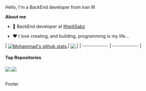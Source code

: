 Hello, I'm a BackEnd developer from Iran IR

**About me**

- 💼 BackEnd developer at [KheiliSabz](https://kheilisabz.com/)

- ❤️ I love creating, and building, programming is my life...


| 
<a href="https://github.com/mabbaszadegan/github-readme-stats">
	<img align="center" src="https://github-readme-stats.vercel.app/api?username=mabbaszadegan&show_icons=true&include_all_commits=true&theme=buefy&hide_border=true" alt="Mohammad's github stats" />
</a>
| 
<a href="https://github.com/mabbaszadegan/github-readme-stats">
	<img align="center" src="https://github-readme-stats.vercel.app/api/top-langs/?username=mabbaszadegan&layout=compact&theme=buefy&hide_border=true" />
</a>
|
| ------------- | ------------- |

#### Top Repositories


<a href="https://github.com/mabbaszadegan/github-readme-stats">
  <img align="center" src="https://github-readme-stats.vercel.app/api/pin/?username=mabbaszadegan&repo=github-readme-stats&theme=buefy" />
</a>
<a href="https://github.com/mabbaszadegan/mabbaszadegan.github.io">
  <img align="center" src="https://github-readme-stats.vercel.app/api/pin/?username=mabbaszadegan&repo=mabbaszadegan.github.io&theme=buefy" />
</a>

<br />
<br />

Footer